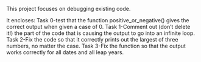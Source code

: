 This project focuses on debugging existing code. 

It encloses: 
Task 0-test that the function positive_or_negative() gives the correct output when given a case of 0.
Task 1-Comment out (don’t delete it!) the part of the code that is causing the output to go into an infinite loop.
Task 2-Fix the code so that it correctly prints out the largest of three numbers, no matter the case.
Task 3-Fix the function so that the output works correctly for all dates and all leap years.
